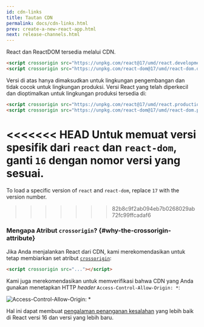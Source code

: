 ```yaml
---
id: cdn-links
title: Tautan CDN
permalink: docs/cdn-links.html
prev: create-a-new-react-app.html
next: release-channels.html
---
```


React dan ReactDOM tersedia melalui CDN.

```html
<script crossorigin src="https://unpkg.com/react@17/umd/react.development.js"></script>
<script crossorigin src="https://unpkg.com/react-dom@17/umd/react-dom.development.js"></script>
```

Versi di atas hanya dimaksudkan untuk lingkungan pengembangan dan tidak cocok untuk lingkungan produksi. Versi React yang telah diperkecil dan dioptimalkan untuk lingkungan produksi tersedia di:

```html
<script crossorigin src="https://unpkg.com/react@17/umd/react.production.min.js"></script>
<script crossorigin src="https://unpkg.com/react-dom@17/umd/react-dom.production.min.js"></script>
```

<<<<<<< HEAD
Untuk memuat versi spesifik dari `react` dan `react-dom`, ganti `16` dengan nomor versi yang sesuai.
=======
To load a specific version of `react` and `react-dom`, replace `17` with the version number.
>>>>>>> 82b8c9f2ab094eb7b0268029ab72fc99ffcadaf6

### Mengapa Atribut `crossorigin`? {#why-the-crossorigin-attribute}

Jika Anda menjalankan React dari CDN, kami merekomendasikan untuk tetap membiarkan set atribut [`crossorigin`](https://developer.mozilla.org/en-US/docs/Web/HTML/CORS_settings_attributes):

```html
<script crossorigin src="..."></script>
```

Kami juga merekomendasikan untuk memverifikasi bahwa CDN yang Anda gunakan menetapkan HTTP *header* `Access-Control-Allow-Origin: *`:

![Access-Control-Allow-Origin: *](../images/docs/cdn-cors-header.png)

Hal ini dapat membuat [pengalaman penanganan kesalahan](/blog/2017/07/26/error-handling-in-react-16.html) yang lebih baik di React versi 16 dan versi yang lebih baru.

